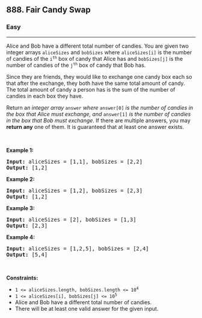 <h2>888. Fair Candy Swap</h2><h3>Easy</h3><hr><div><p>Alice and Bob have a different total number of candies. You are given two integer arrays <code>aliceSizes</code> and <code>bobSizes</code> where <code>aliceSizes[i]</code> is the number of candies of the <code>i<sup>th</sup></code> box of candy that Alice has and <code>bobSizes[j]</code> is the number of candies of the <code>j<sup>th</sup></code> box of candy that Bob has.</p>

<p>Since they are friends, they would like to exchange one candy box each so that after the exchange, they both have the same total amount of candy. The total amount of candy a person has is the sum of the number of candies in each box they have.</p>

<p>Return a<em>n integer array </em><code>answer</code><em> where </em><code>answer[0]</code><em> is the number of candies in the box that Alice must exchange, and </em><code>answer[1]</code><em> is the number of candies in the box that Bob must exchange</em>. If there are multiple answers, you may <strong>return any</strong> one of them. It is guaranteed that at least one answer exists.</p>

<p>&nbsp;</p>
<p><strong>Example 1:</strong></p>

<pre><strong>Input:</strong> aliceSizes = [1,1], bobSizes = [2,2]
<strong>Output:</strong> [1,2]
</pre>

<p><strong>Example 2:</strong></p>

<pre><strong>Input:</strong> aliceSizes = [1,2], bobSizes = [2,3]
<strong>Output:</strong> [1,2]
</pre>

<p><strong>Example 3:</strong></p>

<pre><strong>Input:</strong> aliceSizes = [2], bobSizes = [1,3]
<strong>Output:</strong> [2,3]
</pre>

<p><strong>Example 4:</strong></p>

<pre><strong>Input:</strong> aliceSizes = [1,2,5], bobSizes = [2,4]
<strong>Output:</strong> [5,4]
</pre>

<p>&nbsp;</p>
<p><strong>Constraints:</strong></p>

<ul>
	<li><code>1 &lt;= aliceSizes.length, bobSizes.length &lt;= 10<sup>4</sup></code></li>
	<li><code>1 &lt;= aliceSizes[i], bobSizes[j] &lt;= 10<sup>5</sup></code></li>
	<li>Alice and Bob have a different total number of candies.</li>
	<li>There will be at least one valid answer for the given input.</li>
</ul>
</div>